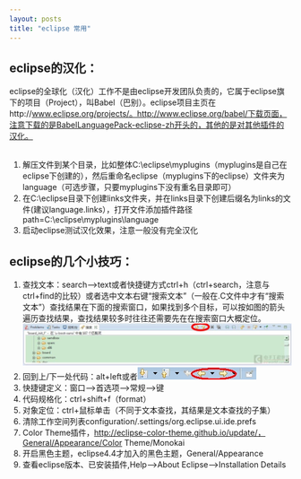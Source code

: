 ```yaml
---
layout: posts
title: "eclipse 常用"
---
```


## eclipse的汉化：

eclipse的全球化（汉化）工作不是由eclipse开发团队负责的，它属于eclipse旗下的项目（Project），叫Babel（巴别）。eclipse项目主页在http://www.eclipse.org/projects/。http://www.eclipse.org/babel/下载页面，注意下载的是BabelLanguagePack-eclipse-zh开头的，其他的是对其他插件的汉化。<br><br>

1. 解压文件到某个目录，比如整体C:\eclipse\myplugins（myplugins是自己在eclipse下创建的），然后重命名eclipse（myplugins下的eclipse）文件夹为language（可选步骤，只要myplugins下没有重名目录即可）
2. 在C:\eclipse目录下创建links文件夹，并在links目录下创建后缀名为links的文件(建议language.links），打开文件添加插件路径path=C:\\eclipse\\myplugins\\language
3. 启动eclipse测试汉化效果，注意一般没有完全汉化

## eclipse的几个小技巧：

1. 查找文本：search——>text或者快捷键方式ctrl+h（ctrl+search，注意与ctrl+find的比较）或者选中文本右键“搜索文本”（一般在.C文件中才有“搜索文本”）查找结果在下面的搜索窗口，如果找到多个目标，可以按如图的箭头遍历查找结果，查找结果较多时往往还需要先在在搜索窗口大概定位。![eclipse查找文本](/images/eclipse/eclipse.jpg)
2. 回到上/下一处代码：alt+left或者![](/images/eclipse/代码.jpg)
3. 快捷键定义：窗口——>首选项——>常规——>键
4. 代码规格化：ctrl+shift+f（format）
5. 对象定位：ctrl+鼠标单击（不同于文本查找，其结果是文本查找的子集）
6. 清除工作空间列表configuration/.settings/org.eclipse.ui.ide.prefs
7. Color Theme插件，http://eclipse-color-theme.github.io/update/，General/Appearance/Color Theme/Monokai
8. 开启黑色主题，eclipse4.4才加入的黑色主题，General/Appearance
9. 查看eclipse版本、已安装插件,Help-->About Eclipse-->Installation Details
